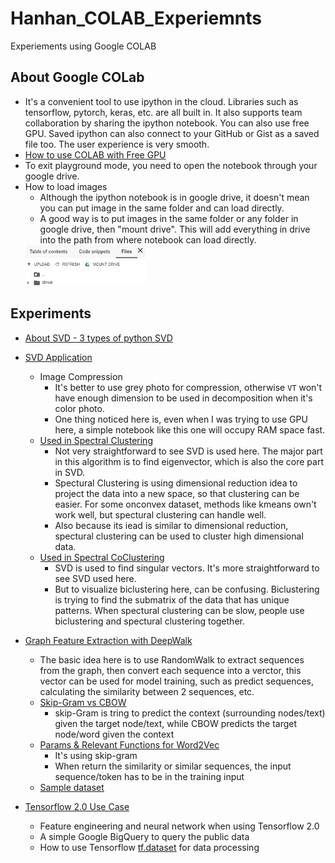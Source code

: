# Hanhan_COLAB_Experiemnts
Experiements using Google COLAB

## About Google COLab
* It's a convenient tool to use ipython in the cloud. Libraries such as tensorflow, pytorch, keras, etc. are all built in. It also supports team collaboration by sharing the ipython notebook. You can also use free GPU. Saved ipython can also connect to your GitHub or Gist as a saved file too. The user experience is very smooth.
* [How to use COLAB with Free GPU][1]
* To exit playground mode, you need to open the notebook through your google drive.
* How to load images
  * Although the ipython notebook is in google drive, it doesn't mean you can put image in the same folder and can load directly.
  * A good way is to put images in the same folder or any folder in google drive, then "mount drive". This will add everything in drive into the path from where notebook can load directly.
  <img src="https://github.com/hanhanwu/Hanhan_COLAB_Experiemnts/blob/master/images/mount_drive.PNG" width="40%">

## Experiments
* [About SVD - 3 types of python SVD][2]
* [SVD Application][3]
  * Image Compression
    * It's better to use grey photo for compression, otherwise `VT` won't have enough dimension to be used in decomposition when it's color photo.
    * One thing noticed here is, even when I was trying to use GPU here, a simple notebook like this one will occupy RAM space fast.
  * [Used in Spectral Clustering][4]
    * Not very straightforward to see SVD is used here. The major part in this algorithm is to find eigenvector, which is also the core part in SVD.
    * Spectural Clustering is using dimensional reduction idea to project the data into a new space, so that clustering can be easier. For some onconvex dataset, methods like kmeans own't work well, but spectural clustering can handle well.
    * Also because its iead is similar to dimensional reduction, spectural clustering can be used to cluster high dimensional data.
  * [Used in Spectral CoClustering][5]
    * SVD is used to find singular vectors. It's more straightforward to see SVD used here.
    * But to visualize biclustering here, can be confusing. Biclustering is trying to find the submatrix of the data that has unique patterns. When spectural clustering can be slow, people use biclustering and spectural clustering together.
    
* [Graph Feature Extraction with DeepWalk][6]
  * The basic idea here is to use RandomWalk to extract sequences from the graph, then convert each sequence into a verctor, this vector can be used for model training, such as predict sequences, calculating the similarity between 2 sequences, etc.
  * [Skip-Gram vs CBOW][7]
    * skip-Gram is tring to predict the context (surrounding nodes/text) given the target node/text, while CBOW predicts the target node/word given the context
  * [Params & Relevant Functions for Word2Vec][8]
    * It's using skip-gram
    * When return the similarity or similar sequences, the input sequence/token has to be in the training input
  * [Sample dataset][9]
  
* [Tensorflow 2.0 Use Case][10]
  * Feature engineering and neural network when using Tensorflow 2.0
  * A simple Google BigQuery to query the public data
  * How to use Tensorflow [tf.dataset][11] for data processing

[1]:https://medium.com/deep-learning-turkey/google-colab-free-gpu-tutorial-e113627b9f5d
[2]:https://github.com/hanhanwu/Hanhan_COLAB_Experiemnts/blob/master/SVD_intro.ipynb
[3]:https://github.com/hanhanwu/Hanhan_COLAB_Experiemnts/blob/master/SVD_application.ipynb
[4]:https://scikit-learn.org/stable/modules/generated/sklearn.cluster.SpectralClustering.html
[5]:https://scikit-learn.org/stable/modules/generated/sklearn.cluster.bicluster.SpectralCoclustering.html
[6]:https://github.com/hanhanwu/Hanhan_COLAB_Experiemnts/blob/master/Try_DeepWalk.ipynb
[7]:https://www.kdnuggets.com/2018/04/implementing-deep-learning-methods-feature-engineering-text-data-skip-gram.html
[8]:https://radimrehurek.com/gensim/models/word2vec.html#gensim.models.word2vec.Word2Vec
[9]:https://github.com/hanhanwu/Hanhan_COLAB_Experiemnts/blob/master/dataset/environment_wiki_graph.tsv
[10]:https://github.com/hanhanwu/Hanhan_COLAB_Experiemnts/blob/master/tensorflow2_training_day1.ipynb
[11]:https://www.tensorflow.org/api_docs/python/tf/data/Dataset
